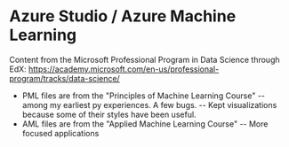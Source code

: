 # Azure Studio / Azure Machine Learning 

Content from the Microsoft Professional Program in Data Science through EdX:
https://academy.microsoft.com/en-us/professional-program/tracks/data-science/

- PML files are from the "Principles of Machine Learning Course"
-- among my earliest py experiences. A few bugs. 
-- Kept visualizations because some of their styles have been useful.
- AML files are from the "Applied Machine Learning Course"
-- More focused applications
